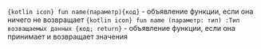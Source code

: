`{kotlin icon} fun name(параметр){код}` - объявление функции, если она ничего не возвращает
`{kotlin icon} fun name (параметр: тип) :Тип возващаемых данных {код; return}` - объявление функции, если она принимает и возвращает значения